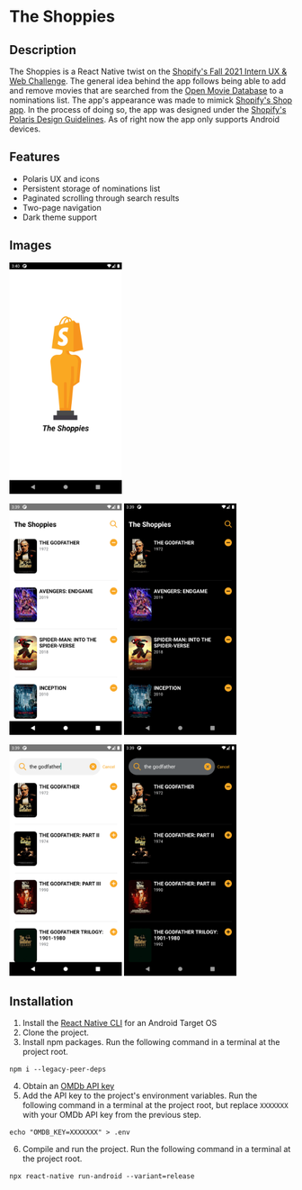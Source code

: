 # The Shoppies

## Description

The Shoppies is a React Native twist on the [Shopify's Fall 2021 Intern UX & Web Challenge](https://docs.google.com/document/d/1SdR9rQpocsH5rPTOcxr9noqHRld5NJlylKO9Hf94U8U). The general idea behind the app follows being able to add and remove movies that are searched from the [Open Movie Database](http://www.omdbapi.com/) to a nominations list. The app's appearance was made to mimick [Shopify's Shop app](https://shop.app/). In the process of doing so, the app was designed under the [Shopify's Polaris Design Guidelines](https://polaris.shopify.com/). As of right now the app only supports Android devices.

## Features

- Polaris UX and icons
- Persistent storage of nominations list
- Paginated scrolling through search results
- Two-page navigation
- Dark theme support

## Images

<img src="https://raw.githubusercontent.com/a-arshad/TheShoppies/master/assets/demo_images/splash.png" width="200">
<p float="left">
  <img src="https://raw.githubusercontent.com/a-arshad/TheShoppies/master/assets/demo_images/light_nominations.png" width="200">
  <img src="https://raw.githubusercontent.com/a-arshad/TheShoppies/master/assets/demo_images/dark_nominations.png" width="200">
</p>
<p float="left">
  <img src="https://raw.githubusercontent.com/a-arshad/TheShoppies/master/assets/demo_images/light_search.png" width="200">
  <img src="https://raw.githubusercontent.com/a-arshad/TheShoppies/master/assets/demo_images/dark_search.png" width="200">
</p>

## Installation

1. Install the [React Native CLI](https://reactnative.dev/docs/environment-setup) for an Android Target OS
2. Clone the project.
3. Install npm packages. Run the following command in a terminal at the project root.

```
npm i --legacy-peer-deps
```

4. Obtain an [OMDb API key](http://www.omdbapi.com/apikey.aspx)
5. Add the API key to the project's environment variables. Run the following command in a terminal at the project root, but replace `XXXXXXX` with your OMDb API key from the previous step.

```
echo "OMDB_KEY=XXXXXXX" > .env
```

6. Compile and run the project. Run the following command in a terminal at the project root.

```
npx react-native run-android --variant=release
```
